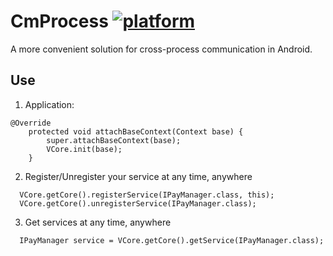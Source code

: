 # CmProcess [![platform](https://img.shields.io/badge/platform-android-brightgreen.svg)](https://developer.android.com/index.html)

A more convenient solution for cross-process communication in Android.

## Use

1. Application:
```
@Override
    protected void attachBaseContext(Context base) {
        super.attachBaseContext(base);
        VCore.init(base);
    }
```
2. Register/Unregister your service at any time, anywhere
```
  VCore.getCore().registerService(IPayManager.class, this);
  VCore.getCore().unregisterService(IPayManager.class);
```
3. Get services at any time, anywhere
```
  IPayManager service = VCore.getCore().getService(IPayManager.class);
```
